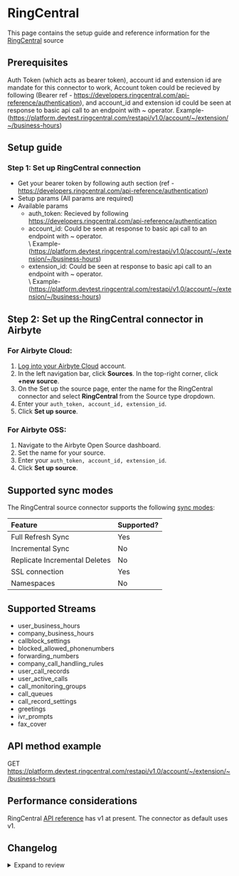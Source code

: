 # RingCentral

This page contains the setup guide and reference information for the [RingCentral](https://developers.ringcentral.com/api-reference/) source

## Prerequisites

Auth Token (which acts as bearer token), account id and extension id are mandate for this connector to work, Account token could be recieved by following (Bearer ref - https://developers.ringcentral.com/api-reference/authentication), and account_id and extension id could be seen at response to basic api call to an endpoint with ~ operator. Example- (https://platform.devtest.ringcentral.com/restapi/v1.0/account/~/extension/~/business-hours)

## Setup guide

### Step 1: Set up RingCentral connection

- Get your bearer token by following auth section (ref - https://developers.ringcentral.com/api-reference/authentication)
- Setup params (All params are required)
- Available params
  - auth_token: Recieved by following https://developers.ringcentral.com/api-reference/authentication
  - account_id: Could be seen at response to basic api call to an endpoint with ~ operator. \
     \ Example- (https://platform.devtest.ringcentral.com/restapi/v1.0/account/~/extension/~/business-hours)
  - extension_id: Could be seen at response to basic api call to an endpoint with ~ operator. \
     \ Example- (https://platform.devtest.ringcentral.com/restapi/v1.0/account/~/extension/~/business-hours)

## Step 2: Set up the RingCentral connector in Airbyte

### For Airbyte Cloud:

1. [Log into your Airbyte Cloud](https://cloud.airbyte.io/workspaces) account.
2. In the left navigation bar, click **Sources**. In the top-right corner, click **+new source**.
3. On the Set up the source page, enter the name for the RingCentral connector and select **RingCentral** from the Source type dropdown.
4. Enter your `auth_token, account_id, extension_id`.
5. Click **Set up source**.

### For Airbyte OSS:

1. Navigate to the Airbyte Open Source dashboard.
2. Set the name for your source.
3. Enter your `auth_token, account_id, extension_id`.
4. Click **Set up source**.

## Supported sync modes

The RingCentral source connector supports the following [sync modes](https://docs.airbyte.com/cloud/core-concepts#connection-sync-modes):

| Feature                       | Supported? |
| :---------------------------- | :--------- |
| Full Refresh Sync             | Yes        |
| Incremental Sync              | No         |
| Replicate Incremental Deletes | No         |
| SSL connection                | Yes        |
| Namespaces                    | No         |

## Supported Streams

- user_business_hours
- company_business_hours
- callblock_settings
- blocked_allowed_phonenumbers
- forwarding_numbers
- company_call_handling_rules
- user_call_records
- user_active_calls
- call_monitoring_groups
- call_queues
- call_record_settings
- greetings
- ivr_prompts
- fax_cover

## API method example

GET https://platform.devtest.ringcentral.com/restapi/v1.0/account/~/extension/~/business-hours

## Performance considerations

RingCentral [API reference](https://platform.devtest.ringcentral.com/restapi/v1.0) has v1 at present. The connector as default uses v1.

## Changelog

<details>
  <summary>Expand to review</summary>

| Version | Date       | Pull Request                                       | Subject        |
| :------ | :--------- | :------------------------------------------------- | :------------- |
| 0.2.0 | 2024-08-14 | [44077](https://github.com/airbytehq/airbyte/pull/44077) | Refactor connector to manifest-only format |
| 0.1.14 | 2024-08-12 | [43830](https://github.com/airbytehq/airbyte/pull/43830) | Update dependencies |
| 0.1.13 | 2024-08-10 | [43662](https://github.com/airbytehq/airbyte/pull/43662) | Update dependencies |
| 0.1.12 | 2024-08-03 | [43148](https://github.com/airbytehq/airbyte/pull/43148) | Update dependencies |
| 0.1.11 | 2024-07-27 | [42591](https://github.com/airbytehq/airbyte/pull/42591) | Update dependencies |
| 0.1.10 | 2024-07-20 | [42294](https://github.com/airbytehq/airbyte/pull/42294) | Update dependencies |
| 0.1.9 | 2024-07-13 | [41891](https://github.com/airbytehq/airbyte/pull/41891) | Update dependencies |
| 0.1.8 | 2024-07-10 | [41433](https://github.com/airbytehq/airbyte/pull/41433) | Update dependencies |
| 0.1.7 | 2024-07-10 | [41328](https://github.com/airbytehq/airbyte/pull/41328) | Update dependencies |
| 0.1.6 | 2024-07-06 | [40973](https://github.com/airbytehq/airbyte/pull/40973) | Update dependencies |
| 0.1.5 | 2024-06-25 | [40480](https://github.com/airbytehq/airbyte/pull/40480) | Update dependencies |
| 0.1.4 | 2024-06-22 | [40054](https://github.com/airbytehq/airbyte/pull/40054) | Update dependencies |
| 0.1.3 | 2024-06-06 | [39111](https://github.com/airbytehq/airbyte/pull/39111) | Make compatible with builder |
| 0.1.2 | 2024-06-04 | [38937](https://github.com/airbytehq/airbyte/pull/38937) | [autopull] Upgrade base image to v1.2.1 |
| 0.1.1 | 2024-05-20 | [38382](https://github.com/airbytehq/airbyte/pull/38382) | [autopull] base image + poetry + up_to_date |
| 0.1.0   | 2023-05-10 | [Init](https://github.com/airbytehq/airbyte/pull/) | Initial commit |

</details>
